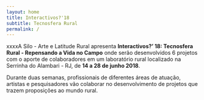 ```yaml
---
layout: home
title: Interactivos?'18
subtitle: Tecnosfera Rural
permalink: /
---
```

xxxxA Silo - Arte e Latitude Rural apresenta **Interactivos?’ 18: Tecnosfera Rural - Repensando a Vida no Campo** onde serão desenvolvidos 6 projetos com o aporte de colaboradores em um laboratório rural localizado na Serrinha do Alambari - RJ, de **14 a 28 de junho 2018**.

Durante duas semanas, profissionais de diferentes áreas de atuação, artistas e pesquisadores vão colaborar no desenvolvimento de projetos que trazem proposições ao mundo rural.
